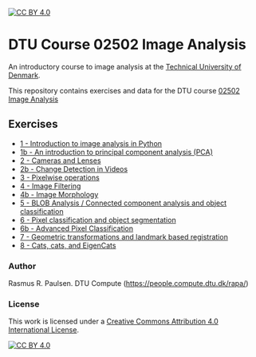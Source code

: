 [![CC BY 4.0][cc-by-shield]][cc-by]

# DTU Course 02502 Image Analysis

An introductory course to image analysis at the [Technical University of Denmark](https://www.dtu.dk/).

This repository contains exercises and data for the DTU course [02502 Image Analysis](http://courses.compute.dtu.dk/02502/)

## Exercises

- [1 - Introduction to image analysis in Python](exercises/ex1-IntroductionToImageAnalysis)
- [1b - An introduction to principal component analysis (PCA)](exercises/ex1b-PCA)
- [2 - Cameras and Lenses](exercises/ex2-CamerasAndLenses)
- [2b - Change Detection in Videos](exercises/ex2b-ChangeDetectionInVideos)
- [3 - Pixelwise operations](exercises/ex3-PixelwiseOperations)
- [4 - Image Filtering](exercises/ex4-ImageFiltering)
- [4b - Image Morphology](exercises/ex4b-ImageMorphology)
- [5 - BLOB Analysis / Connected component analysis and object classification](exercises/ex5-BLOBAnalysis/)
- [6 - Pixel classification and object segmentation](exercises/ex6-PixelClassificationAndObjectSegmentation)
- [6b - Advanced Pixel Classification](exercises/ex6b-AdvancedPixelClassification)
- [7 - Geometric transformations and landmark based registration](exercises/Ex7-GeometricTransformationsAndRegistration)
- [8 - Cats, cats, and EigenCats](exercises/ex8-CatsCatsCats)

### Author

Rasmus R. Paulsen. DTU Compute (https://people.compute.dtu.dk/rapa/)

### License

This work is licensed under a
[Creative Commons Attribution 4.0 International License][cc-by].

[![CC BY 4.0][cc-by-image]][cc-by]

[cc-by]: http://creativecommons.org/licenses/by/4.0/
[cc-by-image]: https://i.creativecommons.org/l/by/4.0/88x31.png
[cc-by-shield]: https://img.shields.io/badge/License-CC%20BY%204.0-lightgrey.svg
